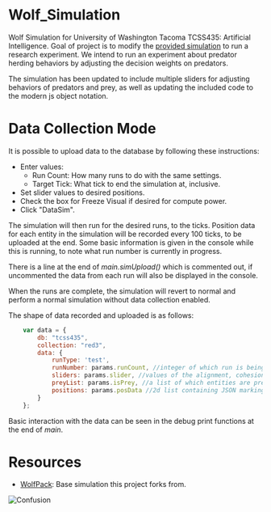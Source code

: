 # Wolf_Simulation
Wolf Simulation for University of Washington Tacoma TCSS435: Artificial Intelligence. Goal of project is to modify the <a href="https://github.com/algorithm0r/WolfPack">provided simulation</a> to run a research experiment. We intend to run an experiment about predator herding behaviors by adjusting the decision weights on predators.

The simulation has been updated to include multiple sliders for adjusting behaviors of predators and prey, as well as updating the included code to the modern js object notation.

# Data Collection Mode
It is possible to upload data to the database by following these instructions:
* Enter values:
    * Run Count: How many runs to do with the same settings.
    * Target Tick: What tick to end the simulation at, inclusive.
* Set slider values to desired positions.
* Check the box for Freeze Visual if desired for compute power.
* Click "DataSim".

The simulation will then run for the desired runs, to the ticks. Position data for each entity in the simulation will be recorded every 100 ticks, to be uploaded at the end. Some basic information is given in the console while this is running, to note what run number is currently in progress.

There is a line at the end of *main.simUpload()* which is commented out, if uncommented the data from each run will also be displayed in the console.

When the runs are complete, the simulation will revert to normal and perform a normal simulation without data collection enabled.

The shape of data recorded and uploaded is as follows:
```js
    var data = {
        db: "tcss435",
        collection: "red3",
        data: {
            runType: 'test',
            runNumber: params.runCount, //integer of which run is being uploaded
            sliders: params.slider, //values of the alignment, cohesion, and separation sliders
            preyList: params.isPrey, //a list of which entities are prey (true) or predator (false)
            positions: params.posData //2d list containing JSON marking x and y positions of each entity
        }
    };
```
Basic interaction with the data can be seen in the debug print functions at the end of *main*.

# Resources
* <a href="https://github.com/algorithm0r/WolfPack">WolfPack</a>: Base simulation this project forks from.

<img src="https://github.com/cat-milk/Anime-Girls-Holding-Programming-Books/blob/master/Javascript/Doma_Umaru_Java_Script_The_Good_Parts.png?raw=true" alt="Confusion">